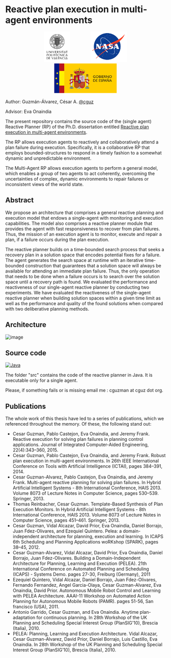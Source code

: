 # Reactive plan execution in multi-agent environments


<div align=center>
  <a href="https://www.upv.es"><img src="https://github.com/cguz/planning-reactive-planner/raw/master/image/upv.png" alt="UPV" title="UPV" hspace="30" height="96px" /></a>
  <a href="https://www.nasa.org"><img src="https://github.com/cguz/planning-reactive-planner/raw/master/image/NASA.svg" alt="NASA" title="NASA" hspace="30" height="96px" /></a>
  <img src="https://github.com/cguz/planning-reactive-planner/raw/master/image/GobSpain.png" alt="Gobierno de españa" title="Gobierno de españa" hspace="30" height="96px" />
</div>



Author: Guzmán-Álvarez, César A. [@cguz](https://github.com/cguz)

Advisor: Eva Onaindia

The present repository contains the source code of the (single agent) Reactive Planner (RP) of the Ph.D. dissertation entitled [Reactive plan execution in multi-agent environments](https://riunet.upv.es/bitstream/handle/10251/120457/G%c3%bazman%20-%20Reactive%20plan%20execution%20in%20multi-agent%20environments.pdf?sequence=4&isAllowed=y).

The RP allows execution agents to reactively and collaboratively attend a plan failure during execution. Specifically, it is a collaborative RP that employs bounded-structures to respond in a timely fashion to a somewhat dynamic and unpredictable environment. 

The Multi-Agent RP allows execution agents to perform a general model, which enables a group of two agents to act coherently, overcoming the uncertainties of complex, dynamic environments to repair failures or inconsistent views of the world state.

## Abstract 

We propose an architecture that comprises a general reactive planning and execution model that endows a single-agent with monitoring and execution capabilities. The model also comprises a reactive planner module that provides the agent with fast responsiveness to recover from plan failures. Thus, the mission of an execution agent is to monitor, execute and repair a plan, if a failure occurs during the plan execution.

The reactive planner builds on a time-bounded search process that seeks a recovery plan in a solution space that encodes potential fixes for a failure. The agent generates the search space at runtime with an iterative time-bounded construction that guarantees that a solution space will always be available for attending an immediate plan failure. Thus, the only operation that needs to be done when a failure occurs is to search over the solution space until a recovery path is found. We evaluated the performance and reactiveness of our single-agent reactive planner by conducting two experiments. We have evaluated the reactiveness of the single-agent reactive planner when building solution spaces within a given time limit as well as the performance and quality of the found solutions when compared with two deliberative planning methods.

## Architecture

![image](https://user-images.githubusercontent.com/15159632/111842903-7a4ffd80-8900-11eb-8bcf-a55584bd9297.png)

## Source code

[![Java](https://img.shields.io/badge/Java-8-red)](https://www.java.org/)

The folder "src" contains the code of the reactive planner in Java. It is executable only for a single agent. 

Please, if something fails or is missing email me : cguzman at cguz dot org.

## Publications

The whole work of this thesis have led to a series of publications, which we referenced throughout the memory. Of these, the
following stand out:

* Cesar Guzman, Pablo Castejon, Eva Onaindia, and Jeremy Frank. Reactive execution for solving plan failures in planning control applications. Journal of Integrated Computer-Aided Engineering, 22(4):343–360, 2015.
* Cesar Guzman, Pablo Castejon, Eva Onaindia, and Jeremy Frank. Robust plan execution in multi-agent environments. In 26th IEEE International Conference on Tools with Artificial Intelligence (ICTAI), pages 384–391, 2014.
* Cesar Guzman-Alvarez, Pablo Castejon, Eva Onaindia, and Jeremy Frank. Multi-agent reactive planning for solving plan failures. In Hybrid Artificial Intelligent Systems - 8th International Conference, HAIS 2013. Volume 8073 of Lecture Notes in Computer Science, pages 530–539. Springer, 2013.
* Thomas Reinbacher, Cesar Guzman. Template-Based Synthesis of Plan Execution Monitors. In Hybrid Artificial Intelligent Systems - 8th International Conference, HAIS 2013. Volume 8073 of Lecture Notes in Computer Science, pages 451–461. Springer, 2013.
* Cesar Guzman, Vidal Alcazar, David Prior, Eva Onaindia, Daniel Borrajo, Juan Fdez-Olivares, and Ezequiel Quintero. Pelea: a domain-independent architecture for planning, execution and learning. In ICAPS 6th Scheduling and Planning Applications woRKshop (SPARK), pages 38–45, 2012.
* Cesar Guzman-Alvarez, Vidal Alcazar, David Prior, Eva Onaindia, Daniel Borrajo, Juan Fdez-Olivares. Building a Domain-Independent Architecture for Planning, Learning and Execution (PELEA). 21th International Conference on Automated Planning and Scheduling (ICAPS) - Systems Demo. pages 27-30, Freiburg (Germany), 2011
* Ezequiel Quintero, Vidal Alcazar, Daniel Borrajo, Juan Fdez-Olivares, Fernando Fernandez, Angel Garcia-Olaya, Cesar Guzman-Alvarez, Eva Onaindia, David Prior. Autonomous Mobile Robot Control and Learning with PELEA Architecture. AAAI-11 Workshop on Automated Action Planning for Autonomous Mobile Robots (PAMR). pages 51-56, San francisco (USA), 2011.
* Antonio Garrido, Cesar Guzman, and Eva Onaindia. Anytime plan-adaptation for continuous planning. In 28th Workshop of the UK Planning and Scheduling Special Interest Group (PlanSIG'10), Brescia (Italia), 2010.
* PELEA: Planning, Learning and Execution Architecture. Vidal Alcazar, Cesar Guzman-Alvarez, David Prior, Daniel Borrajo, Luis Castillo, Eva Onaindia. In 28th Workshop of the UK Planning and Scheduling Special Interest Group (PlanSIG’10), Brescia (Italia), 2010.
